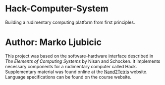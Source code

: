 # Hack-Computer-System
Building a rudimentary computing platform from first principles.
# Author: Marko Ljubicic

This project was based on the software-hardware interface described in _The Elements of Computing Systems_ by Nisan and Schocken. It implements necessary components for a rudimentary computer called Hack. Supplementary material was found online at the <a href="http://nand2tetris.org/" target="_blank">Nand2Tetris</a> website. Language specifications can be found on the course website.

